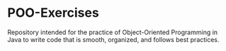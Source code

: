 # POO-Exercises
Repository intended for the practice of Object-Oriented Programming in Java to write code that is smooth, organized, and follows best practices.
